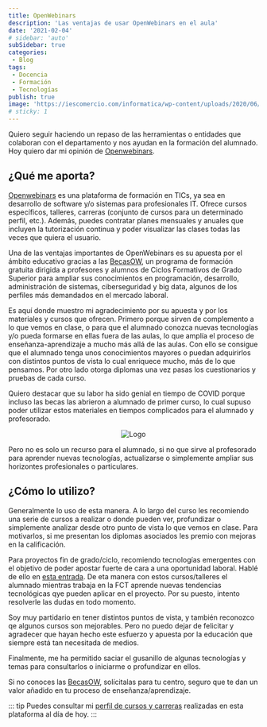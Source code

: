 ```yaml
---
title: OpenWebinars
description: 'Las ventajas de usar OpenWebinars en el aula'
date: '2021-02-04'
# sidebar: 'auto'
subSidebar: true
categories:
 - Blog
tags:
 - Docencia
 - Formación
 - Tecnologías
publish: true
image: 'https://iescomercio.com/informatica/wp-content/uploads/2020/06/logo-openwebinars-colabora.png'
# sticky: 1
---
```

Quiero seguir haciendo un repaso de las herramientas o entidades que colaboran con el departamento y nos ayudan en la formación del alumnado. Hoy quiero dar mi opinión de [Openwebinars](https://openwebinars.net/).

<!-- more -->

## ¿Qué me aporta?
[Openwebinars](https://openwebinars.net/) es una plataforma de formación en TICs, ya sea en desarrollo de software y/o sistemas para profesionales IT. Ofrece cursos específicos, talleres, carreras (conjunto de cursos para un determinado perfil, etc.). Además, puedes contratar planes mensuales y anuales que incluyen la tutorización continua y poder visualizar las clases todas las veces que quiera el usuario.

Una de las ventajas importantes de OpenWebinars es su apuesta por el ámbito educativo gracias a las [BecasOW](https://recursos.openwebinars.net/becasow/), un programa de formación gratuita dirigida a profesores y alumnos de Ciclos Formativos de Grado Superior para ampliar sus conocimientos en programación, desarrollo, administración de sistemas, ciberseguridad y big data, algunos de los perfiles más demandados en el mercado laboral.

Es aquí donde muestro mi agradecimiento por su apuesta y por los materiales y cursos que ofrecen. Primero porque sirven de complemento a lo que vemos en clase, o para que el alumnado conozca nuevas tecnologías y/o pueda formarse en ellas fuera de las aulas, lo que amplía el proceso de enseñanza-aprendizaje a mucho más allá de las aulas. Con ello se consigue que el alumnado tenga unos conocimientos mayores o puedan adquirirlos con distintos puntos de vista lo cual enriquece mucho, más de lo que pensamos. Por otro lado otorga diplomas una vez pasas los cuestionarios y pruebas de cada curso.

Quiero destacar que su labor ha sido genial en tiempo de COVID porque incluso las becas las abrieron a alumnado de primer curso, lo cual supuso poder utilizar estos materiales en tiempos complicados para el alumnado y profesorado. 

<p style="text-align:center;"><img loading="lazy" src="https://sasr.es/wp-content/uploads/2019/05/BecasOW-300x174.png" alt="Logo"></p>

Pero no es solo un recurso para el alumnado, si no que sirve al profesorado para aprender nuevas tecnologías, actualizarse o simplemente ampliar sus horizontes profesionales o particulares.

## ¿Cómo lo utilizo?

Generalmente lo uso de esta manera. A lo largo del curso les recomiendo una serie de cursos a realizar o donde pueden ver, profundizar o simplemente analizar desde otro punto de vista lo que vemos en clase. Para motivarlos, si me presentan los diplomas asociados les premio con mejoras en la calificación. 

Para proyectos fin de grado/ciclo, recomiendo tecnologías emergentes con el objetivo de poder apostar fuerte de cara a una oportunidad laboral. Hablé de ello en [esta entrada](https://joseluisgs.github.io/blog/2021-01-26-importancia-proyecto-final.html). De eta manera con estos cursos/talleres el alumnado mientras trabaja en la FCT aprende nuevas tendencias tecnológicas qye pueden aplicar en el proyecto. Por su puesto, intento resolverle las dudas en todo momento.

Soy muy partidario en tener distintos puntos de vista, y también reconozco qe algunos cursos son mejorables. Pero no puedo dejar de felicitar y agradecer que hayan hecho este esfuerzo y apuesta por la educación que siempre está tan necesitada de medios. 

Finalmente, me ha permitido saciar el gusanillo de algunas tecnologías y temas para consultarlos o iniciarme o profundizar en ellos.

Si no conoces las [BecasOW](https://recursos.openwebinars.net/becasow/), solícitalas para tu centro, seguro que te dan un valor añadido en tu proceso de enseñanza/aprendizaje.

::: tip
Puedes consultar mi [perfil de cursos y carreras](https://openwebinars.net/@gvq25aDx/) realizadas en esta plataforma al día de hoy.
:::





